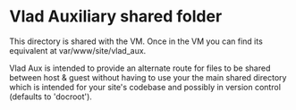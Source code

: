 # Vlad Auxiliary shared folder

This directory is shared with the VM. Once in the VM you can find its equivalent at var/www/site/vlad_aux.

Vlad Aux is intended to provide an alternate route for files to be shared between host & guest without having to use your the main shared directory which is intended for your site's codebase and possibly in version control (defaults to 'docroot').